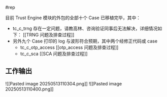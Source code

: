 #rep

目前 Trust Engine 模块的外包的全部十个 Case 已移植完毕，其中：

- tc_c_trng 存在一定问题，请教高林、咨询验证同事后无法解决，详细情况如下：
  [[TRNG 问题及排查过程]]
- 另外九个 Case 打印的 log 与波形符合预期，其中两个经修正代码或 case
  - tc_c_otp_access
    [[otp_access 问题及排查过程]]
  - tc_c_sca
    [[SCA 问题及排查过程]]

## 工作输出

![[Pasted image 20250513110304.png]]
![[Pasted image 20250513110400.png]]
